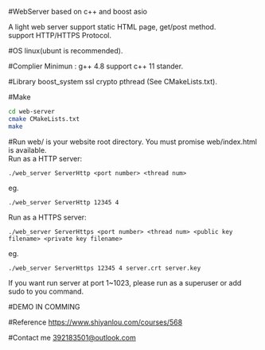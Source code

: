 #WebServer based on c++ and boost asio

A light web server support static HTML page, get/post method.<br>
support HTTP/HTTPS Protocol.<br>

#OS
linux(ubunt is recommended).<br>

#Complier
Minimun : g++ 4.8 support c++ 11 stander.<br>

#Library
boost_system ssl crypto pthread (See CMakeLists.txt).<br>

#Make
```bash
cd web-server 
cmake CMakeLists.txt 
make 
```

#Run
web/ is your website root directory. You must promise web/index.html is available.<br>
Run as a HTTP server:<br>
```
./web_server ServerHttp <port number> <thread num> 
```
eg.<br>
```
./web_server ServerHttp 12345 4
```
Run as a HTTPS server:<br>
```
./web_server ServerHttps <port number> <thread num> <public key filename> <private key filename>
```
eg.<br>
```
./web_server ServerHttps 12345 4 server.crt server.key 
```
If you want run server at port 1~1023, please run as a superuser or add sudo to you command.<br>

#DEMO
IN COMMING<br>

#Reference
https://www.shiyanlou.com/courses/568<br>

#Contact me
392183501@outlook.com<br>

